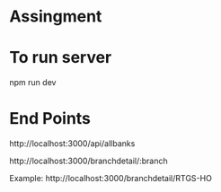 # Assingment

# To run server

npm run dev

# End Points

http://localhost:3000/api/allbanks

http://localhost:3000/branchdetail/:branch

Example: http://localhost:3000/branchdetail/RTGS-HO
